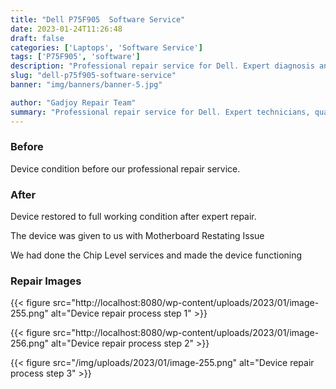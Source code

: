 ```yaml
---
title: "Dell P75F905  Software Service"
date: 2023-01-24T11:26:48
draft: false
categories: ['Laptops', 'Software Service']
tags: ['P75F905', 'software']
description: "Professional repair service for Dell. Expert diagnosis and quality repairs in Bangalore."
slug: "dell-p75f905-software-service"
banner: "img/banners/banner-5.jpg"

author: "Gadjoy Repair Team"
summary: "Professional repair service for Dell. Expert technicians, quality parts, warranty included."
---
```


### Before

Device condition before our professional repair service.

### After

Device restored to full working condition after expert repair.

The device was given to us with Motherboard Restating Issue

We had done the Chip Level services and made the device functioning

### Repair Images

{{< figure src="http://localhost:8080/wp-content/uploads/2023/01/image-255.png" alt="Device repair process step 1" >}}

{{< figure src="http://localhost:8080/wp-content/uploads/2023/01/image-256.png" alt="Device repair process step 2" >}}

{{< figure src="/img/uploads/2023/01/image-255.png" alt="Device repair process step 3" >}}

